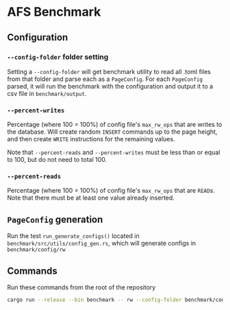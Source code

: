 # AFS Benchmark

## Configuration

### `--config-folder` folder setting

Setting a `--config-folder` will get benchmark utility to read all .toml files from that folder and parse each as a `PageConfig`. For each `PageConfig` parsed, it will run the benchmark with the configuration and output it to a csv file in `benchmark/output`.

### `--percent-writes`

Percentage (where 100 = 100%) of config file's `max_rw_ops` that are writes to the database. Will create random `INSERT` commands up to the page height, and then create `WRITE` instructions for the remaining values.

Note that `--percent-reads` and `--percent-writes` must be less than or equal to 100, but do not need to total 100.

### `--percent-reads`

Percentage (where 100 = 100%) of config file's `max_rw_ops` that are `READ`s. Note that there must be at least one value already inserted.

## `PageConfig` generation

Run the test `run_generate_configs()` located in `benchmark/src/utils/config_gen.rs`, which will generate configs in `benchmark/config/rw`

## Commands

Run these commands from the root of the repository

```bash
cargo run --release --bin benchmark -- rw --config-folder benchmark/config/rw -r 90 -w 10
```
